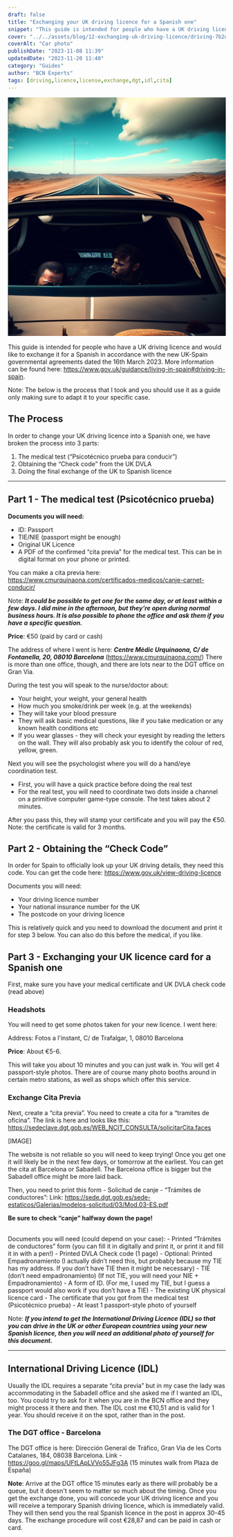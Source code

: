 ```yaml
---
draft: false
title: "Exchanging your UK driving licence for a Spanish one"
snippet: "This guide is intended for people who have a UK driving licence and would like to exchange it for a Spanish in accordance with the new UK-Spain governmental agreements dated the 16th March 2023."
cover: "../../assets/blog/12-exchanging-uk-driving-licence/driving-7b2d9631.jpg"
coverAlt: "Car photo"
publishDate: "2023-11-08 11:39"
updatedDate: "2023-11-20 11:40"
category: "Guides"
author: "BCN Experts"
tags: [driving,licence,license,exchange,dgt,idl,cita]
---
```


![Driving photo](../../assets/blog/12-exchanging-uk-driving-licence/driving-7b2d9631.jpg)

This guide is intended for people who have a UK driving licence and would like to exchange it for a Spanish in accordance with the new UK-Spain governmental agreements dated the 16th March 2023. More information can be found here: <a href="https://www.gov.uk/guidance/living-in-spain#driving-in-spain" target="_blank">https://www.gov.uk/guidance/living-in-spain#driving-in-spain</a>.

Note: The below is the process that I took and you should use it as a guide only making sure to adapt it to your specific case.

## The Process

In order to change your UK driving licence into a Spanish one, we have broken the process into 3 parts:

1. The medical test (“Psicotécnico prueba para conducir”)
2. Obtaining the “Check code” from the UK DVLA
3. Doing the final exchange of the UK to Spanish licence

-----

## Part 1 - The medical test (Psicotécnico prueba)

**Documents you will need:**

- ID: Passport
- TIE/NIE (passport might be enough)
- Original UK Licence
- A PDF of the confirmed “cita previa” for the medical test. This can be in digital format on your phone or printed.


You can make a cita previa here: https://www.cmurquinaona.com/certificados-medicos/canje-carnet-conducir/

Note: ***It could be possible to get one for the same day, or at least within a few days. I did mine in the afternoon, but they’re open during normal business hours. It is also possible to phone the office and ask them if you have a specific question.***

**Price**: €50 (paid by card or cash)

The address of where I went is here: ***Centre Mèdic Urquinaona, C/ de Fontanella, 20, 08010 Barcelona*** (https://www.cmurquinaona.com/) There is more than one office, though, and there are lots near to the DGT office on Gran Via.

During the test you will speak to the nurse/doctor about:

- Your height, your weight, your general health
- How much you smoke/drink per week (e.g. at the weekends)
- They will take your blood pressure
- They will ask basic medical questions, like if you take medication or any known health conditions etc
- If you wear glasses - they will check your eyesight by reading the letters on the wall. They will also probably ask you to identify the colour of red, yellow, green.

Next you will see the psychologist where you will do a hand/eye coordination test.

- First, you will have a quick practice before doing the real test
- For the real test, you will need to coordinate two dots inside a channel on a primitive computer game-type console. The test takes about 2 minutes.

After you pass this, they will stamp your certificate and you will pay the €50. Note: the certificate is valid for 3 months.

## Part 2 - Obtaining the “Check Code”

In order for Spain to officially look up your UK driving details, they need this code. You can get the code here:
https://www.gov.uk/view-driving-licence 

Documents you will need:

- Your driving licence number
- Your national insurance number for the UK
- The postcode on your driving licence

This is relatively quick and you need to download the document and print it for step 3 below. You can also do this before the medical, if you like.

## Part 3 - Exchanging your UK licence card for a Spanish one

First, make sure you have your medical certificate and UK DVLA check code (read above)

### Headshots

You will need to get some photos taken for your new licence. I went here:

Address: Fotos a l'instant, C/ de Trafalgar, 1, 08010 Barcelona

**Price**: About €5-6.

This will take you about 10 minutes and you can just walk in. You will get 4 passport-style photos. There are of course many photo booths around in certain metro stations, as well as shops which offer this service.

### Exchange Cita Previa

Next, create a “cita previa”. You need to create a cita for a “tramites de oficina”. The link is here and looks like this: https://sedeclave.dgt.gob.es/WEB_NCIT_CONSULTA/solicitarCita.faces 

[IMAGE]

The website is not reliable so you will need to keep trying! Once you get one it will likely be in the next few days, or tomorrow at the earliest. You can get the cita at Barcelona or Sabadell. The Barcelona office is bigger but the Sabadell office might be more laid back.

Then, you need to print this form - Solicitud de canje - “Trámites de conductores”:
Link: https://sede.dgt.gob.es/sede-estaticos/Galerias/modelos-solicitud/03/Mod.03-ES.pdf 

**Be sure to check “canje” halfway down the page!**

<br />
Documents you will need (could depend on your case):
- Printed “Trámites de conductores” form (you can fill it in digitally and print it, or print it and fill it in with a pen!)
- Printed DVLA Check code (1 page)
- Optional: Printed Empadronamiento (I actually didn’t need this, but probably because my TIE has my address. If you don’t have TIE then it might be necessary)
- TIE (don’t need empadronamiento) (If not TIE, you will need your NIE + Empadronamiento)
- A form of ID. (For me, I used my TIE, but I guess a passport would also work if you don’t have a TIE)
- The existing UK physical licence card
- The certificate that you got from the medical test (Psicotécnico prueba)
- At least 1 passport-style photo of yourself

Note: ***If you intend to get the International Driving Licence (IDL) so that you can drive in the UK or other European countries using your new Spanish licence, then you will need an additional photo of yourself for this document.***

-----

## International Driving Licence (IDL)

Usually the IDL requires a separate “cita previa” but in my case the lady was accommodating in the Sabadell office and she asked me if I wanted an IDL, too. You could try to ask for it when you are in the BCN office and they might process it there and then. The IDL cost me €10,51 and is valid for 1 year. You should receive it on the spot, rather than in the post.

### The DGT office - Barcelona

The DGT office is here: Dirección General de Tráfico, Gran Via de les Corts Catalanes, 184, 08038 Barcelona. Link - https://goo.gl/maps/UFtLApLVVo55JFg3A (15 minutes walk from Plaza de España)

**Note**: Arrive at the DGT office 15 minutes early as there will probably be a queue, but it doesn't seem to matter so much about the timing. Once you get the exchange done, you will concede your UK driving licence and you will receive a temporary Spanish driving licence, which is immediately valid. They will then send you the real Spanish licence in the post in approx 30-45 days. The exchange procedure will cost €28,87 and can be paid in cash or card.
